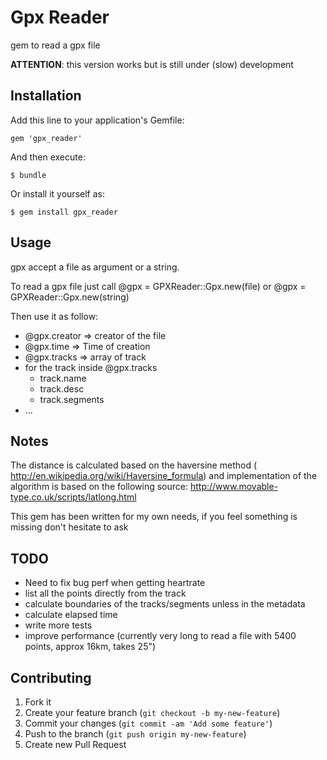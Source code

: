 # Gpx Reader

gem to read a gpx file

**ATTENTION**: this version works but is still under (slow) development

## Installation

Add this line to your application's Gemfile:

    gem 'gpx_reader'

And then execute:

    $ bundle

Or install it yourself as:

    $ gem install gpx_reader

## Usage

  gpx accept a file as argument or a string.

  To read a gpx file just call @gpx = GPXReader::Gpx.new(file) or @gpx = GPXReader::Gpx.new(string)

  Then use it as follow:

  - @gpx.creator => creator of the file
  - @gpx.time   => Time of creation
  - @gpx.tracks   => array of track
  - for the track inside @gpx.tracks
    - track.name
    - track.desc
    - track.segments
  - ...

## Notes
The distance is calculated based on the haversine method ( http://en.wikipedia.org/wiki/Haversine_formula) and implementation of the algorithm is based on the following source: http://www.movable-type.co.uk/scripts/latlong.html

This gem has been written for my own needs, if you feel something is missing don't hesitate to ask


## TODO
  - Need to fix bug perf when getting heartrate
  - list all the points directly from the track
  - calculate boundaries of the tracks/segments unless in the metadata
  - calculate elapsed time
  - write more tests
  - improve performance (currently very long to read a file with 5400 points, approx 16km, takes 25")

## Contributing

1. Fork it
2. Create your feature branch (`git checkout -b my-new-feature`)
3. Commit your changes (`git commit -am 'Add some feature'`)
4. Push to the branch (`git push origin my-new-feature`)
5. Create new Pull Request
